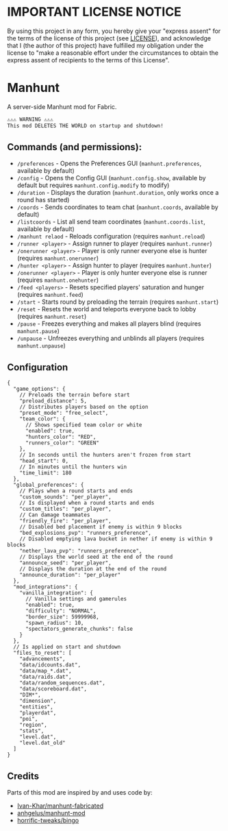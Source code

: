 # IMPORTANT LICENSE NOTICE
By using this project in any form, you hereby give your "express assent" for the terms of the license of this project (see [LICENSE](https://raw.githubusercontent.com/Libreh/Manhunt/refs/heads/main/LICENSE)), and acknowledge that I (the author of this project) have fulfilled my obligation under the license to "make a reasonable effort under the circumstances to obtain the express assent of recipients to the terms of this License".
 
# Manhunt
A server-side Manhunt mod for Fabric.

```txt
⚠️⚠️⚠️ WARNING ⚠️⚠️⚠️
This mod DELETES THE WORLD on startup and shutdown!
```

## Commands (and permissions):
- `/preferences` - Opens the Preferences GUI (`manhunt.preferences`, available by default)
- `/config` - Opens the Config GUI (`manhunt.config.show`, available by default but requires `manhunt.config.modify` to modify)
- `/duration` - Displays the duration (`manhunt.duration`, only works once a round has started)
- `/coords` - Sends coordinates to team chat (`manhunt.coords`, available by default)
- `/listcoords` - List all send team coordinates (`manhunt.coords.list`, available by default)
- `/manhunt relaod` - Reloads configuration (requires `manhunt.reload`)
- `/runner <player>` - Assign runner to player (requires `manhunt.runner`)
- `/onerunner <player>` - Player is only runner everyone else is hunter (requires `manhunt.onerunner`)
- `/hunter <player>` - Assign hunter to player (requires `manhunt.hunter`)
- `/onerunner <player>` - Player is only hunter everyone else is runner (requires `manhunt.onehunter`)
- `/feed <players>` - Resets specified players' saturation and hunger (requires `manhunt.feed`)
- `/start` - Starts round by preloading the terrain (requires `manhunt.start`)
- `/reset` - Resets the world and teleports everyone back to lobby (requires `manhunt.reset`)
- `/pause` - Freezes everything and makes all players blind (requires `manhunt.pause`)
- `/unpause` - Unfreezes everything and unblinds all players (requires `manhunt.unpause`)

## Configuration
```json5
{
  "game_options": {
    // Preloads the terrain before start
    "preload_distance": 5,
    // Distributes players based on the option
    "preset_mode": "free_select",
    "team_color": {
      // Shows specified team color or white
      "enabled": true,
      "hunters_color": "RED",
      "runners_color": "GREEN"
    },
    // In seconds until the hunters aren't frozen from start
    "head_start": 0,
    // In minutes until the hunters win
    "time_limit": 180
  },
  "global_preferences": {
    // Plays when a round starts and ends
    "custom_sounds": "per_player",
    // Is displayed when a round starts and ends
    "custom_titles": "per_player",
    // Can damage teammates
    "friendly_fire": "per_player",
    // Disabled bed placement if enemy is within 9 blocks
    "bed_explosions_pvp": "runners_preference",
    // Disabled emptying lava bucket in nether if enemy is within 9 blocks
    "nether_lava_pvp": "runners_preference",
    // Displays the world seed at the end of the round
    "announce_seed": "per_player",
    // Displays the duration at the end of the round
    "announce_duration": "per_player"
  },
  "mod_integrations": {
    "vanilla_integration": {
      // Vanilla settings and gamerules
      "enabled": true,
      "difficulty": "NORMAL",
      "border_size": 59999968,
      "spawn_radius": 10,
      "spectators_generate_chunks": false
    }
  },
  // Is applied on start and shutdown
  "files_to_reset": [
    "advancements",
    "data/idcounts.dat",
    "data/map_*.dat",
    "data/raids.dat",
    "data/random_sequences.dat",
    "data/scoreboard.dat",
    "DIM*",
    "dimension",
    "entities",
    "playerdat",
    "poi",
    "region",
    "stats",
    "level.dat",
    "level.dat_old"
  ]
}
```

## Credits
Parts of this mod are inspired by and uses code by:
- [Ivan-Khar/manhunt-fabricated](https://github.com/Ivan-Khar/manhunt-fabricated)
- [anhgelus/manhunt-mod](https://github.com/anhgelus/manhunt-mod)
- [horrific-tweaks/bingo](https://gitlab.com/horrific-tweaks/bingo) 
